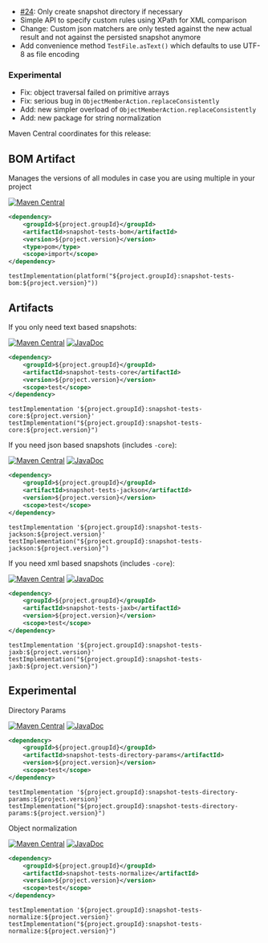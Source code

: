 * [#24](https://github.com/skuzzle/snapshot-tests/issues/24): Only create snapshot directory if necessary
* Simple API to specify custom rules using XPath for XML comparison
* Change: Custom json matchers are only tested against the new actual result and not against the persisted snapshot anymore
* Add convenience method `TestFile.asText()` which defaults to use UTF-8 as file encoding

### Experimental
* Fix: object traversal failed on primitive arrays
* Fix: serious bug in `ObjectMemberAction.replaceConsistently`
* Add: new simpler overload of `ObjectMemberAction.replaceConsistently`
* Add: new package for string normalization

Maven Central coordinates for this release:

## BOM Artifact
Manages the versions of all modules in case you are using multiple in your project

[![Maven Central](https://img.shields.io/static/v1?label=MavenCentral&message=${project.version}&color=blue)](https://search.maven.org/artifact/${project.groupId}/snapshot-tests-bom/${project.version}/jar)

```xml
<dependency>
    <groupId>${project.groupId}</groupId>
    <artifactId>snapshot-tests-bom</artifactId>
    <version>${project.version}</version>
    <type>pom</type>
    <scope>import</scope>
</dependency>
```

```
testImplementation(platform("${project.groupId}:snapshot-tests-bom:${project.version}"))
```

## Artifacts
If you only need text based snapshots:

[![Maven Central](https://img.shields.io/static/v1?label=MavenCentral&message=${project.version}&color=blue)](https://search.maven.org/artifact/${project.groupId}/snapshot-tests-core/${project.version}/jar) [![JavaDoc](https://img.shields.io/static/v1?label=JavaDoc&message=${project.version}&color=orange)](http://www.javadoc.io/doc/${project.groupId}/snapshot-tests-core/${project.version})

```xml
<dependency>
    <groupId>${project.groupId}</groupId>
    <artifactId>snapshot-tests-core</artifactId>
    <version>${project.version}</version>
    <scope>test</scope>
</dependency>
```

```
testImplementation '${project.groupId}:snapshot-tests-core:${project.version}'
testImplementation("${project.groupId}:snapshot-tests-core:${project.version}")
```

If you need json based snapshots (includes `-core`):

[![Maven Central](https://img.shields.io/static/v1?label=MavenCentral&message=${project.version}&color=blue)](https://search.maven.org/artifact/${project.groupId}/snapshot-tests-jackson/${project.version}/jar) [![JavaDoc](https://img.shields.io/static/v1?label=JavaDoc&message=${project.version}&color=orange)](http://www.javadoc.io/doc/${project.groupId}/snapshot-tests-jackson/${project.version})

```xml
<dependency>
    <groupId>${project.groupId}</groupId>
    <artifactId>snapshot-tests-jackson</artifactId>
    <version>${project.version}</version>
    <scope>test</scope>
</dependency>
```

```
testImplementation '${project.groupId}:snapshot-tests-jackson:${project.version}'
testImplementation("${project.groupId}:snapshot-tests-jackson:${project.version}")
```

If you need xml based snapshots (includes `-core`):

[![Maven Central](https://img.shields.io/static/v1?label=MavenCentral&message=${project.version}&color=blue)](https://search.maven.org/artifact/${project.groupId}/snapshot-tests-jaxb/${project.version}/jar) [![JavaDoc](https://img.shields.io/static/v1?label=JavaDoc&message=${project.version}&color=orange)](http://www.javadoc.io/doc/${project.groupId}/snapshot-tests-jaxb/${project.version})

```xml
<dependency>
    <groupId>${project.groupId}</groupId>
    <artifactId>snapshot-tests-jaxb</artifactId>
    <version>${project.version}</version>
    <scope>test</scope>
</dependency>
```

```
testImplementation '${project.groupId}:snapshot-tests-jaxb:${project.version}'
testImplementation("${project.groupId}:snapshot-tests-jaxb:${project.version}")
```

## Experimental
Directory Params

[![Maven Central](https://img.shields.io/static/v1?label=MavenCentral&message=${project.version}&color=blue)](https://search.maven.org/artifact/${project.groupId}/snapshot-tests-directory-params/${project.version}/jar) [![JavaDoc](https://img.shields.io/static/v1?label=JavaDoc&message=${project.version}&color=orange)](http://www.javadoc.io/doc/${project.groupId}/snapshot-tests-directory-params/${project.version})

```xml
<dependency>
    <groupId>${project.groupId}</groupId>
    <artifactId>snapshot-tests-directory-params</artifactId>
    <version>${project.version}</version>
    <scope>test</scope>
</dependency>
```

```
testImplementation '${project.groupId}:snapshot-tests-directory-params:${project.version}'
testImplementation("${project.groupId}:snapshot-tests-directory-params:${project.version}")
```

Object normalization

[![Maven Central](https://img.shields.io/static/v1?label=MavenCentral&message=${project.version}&color=blue)](https://search.maven.org/artifact/${project.groupId}/snapshot-tests-normalize/${project.version}/jar) [![JavaDoc](https://img.shields.io/static/v1?label=JavaDoc&message=${project.version}&color=orange)](http://www.javadoc.io/doc/${project.groupId}/snapshot-tests-normalize/${project.version})

```xml
<dependency>
    <groupId>${project.groupId}</groupId>
    <artifactId>snapshot-tests-normalize</artifactId>
    <version>${project.version}</version>
    <scope>test</scope>
</dependency>
```

```
testImplementation '${project.groupId}:snapshot-tests-normalize:${project.version}'
testImplementation("${project.groupId}:snapshot-tests-normalize:${project.version}")
```